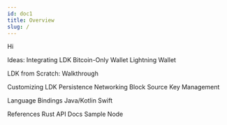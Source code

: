 ```yaml
---
id: doc1
title: Overview
slug: /
---
```


Hi

Ideas:
Integrating LDK
    Bitcoin-Only Wallet
    Lightning Wallet

LDK from Scratch: Walkthrough

Customizing LDK
    Persistence
    Networking
    Block Source
    Key Management

Language Bindings
    Java/Kotlin
    Swift

References
    Rust API Docs
    Sample Node
